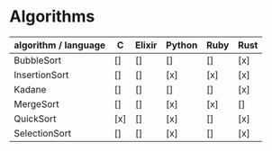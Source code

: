 # Algorithms

|algorithm / language|C  |Elixir|Python|Ruby|Rust|
|--------------------|---|------|------|----|----|
|BubbleSort          |[] |[]    |[]    |[]  |[x] |
|InsertionSort       |[] |[]    |[x]   |[x] |[x] |
|Kadane              |[] |[]    |[]    |[]  |[x] |
|MergeSort           |[] |[]    |[x]   |[x] |[]  |
|QuickSort           |[x]|[]    |[x]   |[]  |[x] |
|SelectionSort       |[] |[]    |[x]   |[]  |[x] |